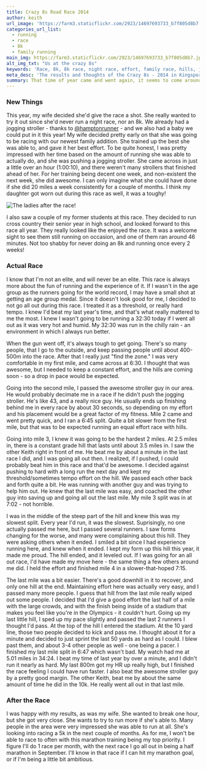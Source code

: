 ```yaml
---
title: Crazy 8s Road Race 2014
author: keith
url_image: 'https://farm3.staticflickr.com/2923/14697693733_b7f805d8b7.jpg'
categories_url_list:
  - running
  - race
  - 8k
  - family running
main_img: https://farm3.staticflickr.com/2923/14697693733_b7f805d8b7.jpg
alt_img_txt: "Us at the crazy 8s"
keywords: 'Race, 8k, 8k race, night race, effort, family race, hills, jogging stroller, world record'
meta_desc: 'The results and thoughts of the Crazy 8s - 2014 in Kingsport, TN.'
summary: That time of year came and went again, it seems to come around quicker and quicker these days.  The Crazy 8s is by far the biggest race that we have in this area.  People from all over the US come and try it out each year.  It used to have the world record for the fastest 8k, until someone up in Boston, MA actually beat it out by exactly 1 second.  The people that put on this race were hoping to bring back the male record to our area.  Unfortunately, that did not happen this year.  We were off by around 20 seconds or so.  If Mother Nature were more cooperative about being a little cooler and not as humid, we may have had a chance.  Nontheless, it was still a great race.
---
```

<p><h3>New Things</h3></p>

<p>This year, my wife decided she'd give the race a shot.  She really wanted to try it out since she'd never run a night race, nor an 8k.  We already had a jogging stroller - thanks to <a href="http://www.twitter.com/hamptonrunner">@hamptonrunner</a> - and we also had a baby we could put in it this year!  My wife decided pretty early on that she was going to be racing with our newest family addition.  She trained up the best she was able to, and gave it her best effort.  To be quite honest, I was pretty impressed with her time based on the amount of running she was able to actually do, and she was pushing a jogging stroller.  She came across in just a little over an hour (1:00:10), and there weren't many strollers that finished ahead of her.  For her training being decent one week, and non-existent the next week, she did awesome.  I can only imagine what she could have done if she did 20 miles a week consistently for a couple of months.  I think my daughter got worn out during this race as well, it was a toughy! </p>

<p class="text--center"><img src="https://farm4.staticflickr.com/3858/14491996417_61561930cc.jpg" alt="The ladies after the race!"></p>

<p>I also saw a couple of my former students at this race.  They decided to run cross country their senior year in high school, and looked forward to this race all year.  They really looked like the enjoyed the race.  It was a welcome sight to see them still running on occasion, and one of them ran around 46 minutes.  Not too shabby for never doing an 8k and running once every 2 weeks!

<p><h3>Actual Race</h3></p>

<p>I know that I'm not an elite, and will never be an elite.  This race is always more about the fun of running and the experience of it.  If I wasn't in the age group as the runners going for the world record, I may have a small shot at getting an age group medal.  Since it doesn't look good for me, I decided to not go all out during this race.  I treated it as a threshold, or really hard tempo.  I knew I'd beat my last year's time, and that's what really mattered to me the most.  I knew I wasn't going to be running a 32:30 today if I went all out as it was very hot and humid.  My 32:30 was run in the chilly rain - an environment in which I always run better.  </p>

<p>When the gun went off, it's always tough to get going.  There's so many people, that I go to the outside, and keep passing people until about 400-500m into the race.  After that I really just "find the zone."  I was very comfortable in my first mile, and came across at 6:30.  I thought that was awesome, but I needed to keep a constant effort, and the hills are coming soon - so a drop in pace would be expected. </p>

<p>Going into the second mile, I passed the awesome stroller guy in our area.  He would probably decimate me in a race if he didn't push the jogging stroller.  He's like 43, and a really nice guy.  He usually ends up finishing behind me in every race by about 30 seconds, so depending on my effort and his placement would be a great factor of my fitness.  Mile 2 came and went pretty quick, and I ran a 6:45 split.  Quite a bit slower from the first mile, but that was to be expected running an equal effort race with hills.</p>

<p>Going into mile 3, I knew it was going to be the hardest 2 miles.  At 2.5 miles in, there is a constant grade hill that lasts until about 3.5 miles in.  I saw the other Keith right in front of me.  He beat me by about a minute in the last race I did, and I was going all out then.  I realized, if I pushed, I could probably beat him in this race and that'd be awesome.  I decided against pushing to hard with a long run the next day and kept my threshold/sometimes tempo effort on the hill.  We passed each other back and forth quite a bit.  He was running with another guy and was trying to help him out.  He knew that the last mile was easy, and coached the other guy into saving up and going all out the last mile.  My mile 3 split was in at 7:02 - not horrible. </p>

<p>I was in the middle of the steep part of the hill and knew this was my slowest split.  Every year I'd run, it was the slowest.  Suprisingly, no one actually passed me here, but I passed several runners.  I saw forms changing for the worse, and many were complaining about this hill.  They were asking others when it ended.  I smiled a bit since I had experience running here, and knew when it ended.  I kept my form up this hill this year, it made me proud.  The hill ended, and it leveled out.  If I was going for an all out race, I'd have made my move here - the same thing a few others around me did.  I held the effort and finished mile 4 in a slower-that-hoped 7:15.  </p>

<p>The last mile was a bit easier.  There's a good downhill in it to recover, and only one hill at the end.  Maintaining effort here was actually very easy, and I passed many more people.  I guess that hill from the last mile really wiped out some people.  I decided that I'd give a good effort the last half of a mile with the large crowds, and with the finish being inside of a stadium that makes you feel like you're in the Olympics - it couldn't hurt.  Going up my last little hill, I sped up my pace slightly and passed the last 2 runners I thought I'd pass.  At the top of the hill I entered the stadium.  At the 10 yard line, those two people decided to kick and pass me.  I thought about it for a minute and decided to just sprint the last 50 yards as hard as I could.  I blew past them, and about 3-4 other people as well - one being a pacer.  I finished my last mile split in 6:47 which wasn't bad.  My watch had me at 5.01 miles in 34:24.  I beat my time of last year by over a minute, and I didn't run it nearly as hard.  My last 800m got my HR up really high, but I finished the race feeling I could have run faster.  I also beat the awesome stroller guy by a pretty good margin.  The other Keith, beat me by about the same amount of time he did in the 10k.  He really went all out in that last mile. </p>

<p><h3>After the Race</h3></p>

<p>I was happy with my results, as was my wife.  She wanted to break one hour, but she got very close.  She wants to try to run more if she's able to.  Many people in the area were very impressed she was able to run at all.  She's looking into racing a 5k in the next couple of months.  As for me, I won't be able to race to often with this marathon training being my top priority.  I figure I'll do 1 race per month, with the next race I go all out in being a half marathon in September.  I'll know in that race if I can hit my marathon goal, or if I'm being a little bit ambitious.
</p>
